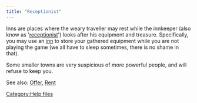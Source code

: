 ```yaml
---
title: "Receptionist"
---
```


Inns are places where the weary traveller may rest while the innkeeper
(also know as '[receptionist](receptionist "wikilink")') looks after his
equipment and treasure. Specifically, you may use an
[inn](inn "wikilink") to store your gathered equipment while you are not
playing the game (we all have to sleep sometimes, there is no shame in
that).

Some smaller towns are very suspicious of more powerful people, and will
refuse to keep you.

See also: [Offer](Offer "wikilink"), [Rent](Rent "wikilink")

[Category:Help files](Category:Help_files "wikilink")
